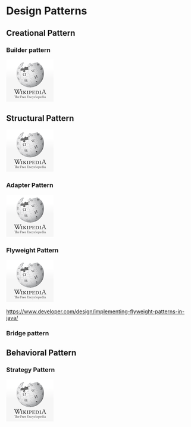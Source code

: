 # Design Patterns

## Creational Pattern

### Builder pattern

[![Alt txt](../.././resources/wiki.png)](https://en.wikipedia.org/wiki/Builder_pattern)

## Structural Pattern

[![Alt txt](../.././resources/wiki.png)](https://en.wikipedia.org/wiki/Structural_pattern)

### Adapter Pattern

[![Alt txt](../.././resources/wiki.png)](https://en.wikipedia.org/wiki/Adapter_pattern)

### Flyweight Pattern

[![Alt txt](../.././resources/wiki.png)](https://en.wikipedia.org/wiki/Flyweight_pattern)

https://www.developer.com/design/implementing-flyweight-patterns-in-java/

### Bridge pattern

## Behavioral Pattern

### Strategy Pattern

[![Alt txt](../.././resources/wiki.png)](https://en.wikipedia.org/wiki/Strategy_pattern)




